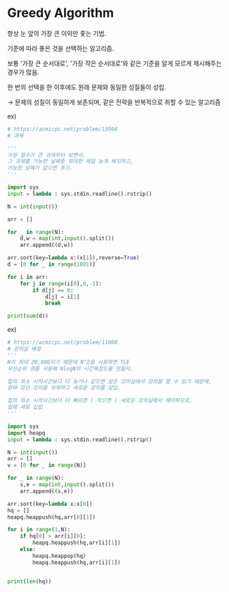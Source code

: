 # Greedy Algorithm

항상 눈 앞의 가장 큰 이익만 좇는 기법.

기준에 따라 좋은 것을 선택하는 알고리즘.

보통 '가장 큰 순서대로', '가장 작은 순서대로'와 같은 기준을 알게 모르게 제시해주는 경우가 많음.

한 번의 선택을 한 이후에도 원래 문제와 동일한 성질들이 성립.

→ 문제의 성질이 동일하게 보존되며, 같은 전략을 반복적으로 취할 수 있는 알고리즘

ex)

```python
# https://acmicpc.net/problem/13904
# 과제

'''
가장 점수가 큰 과제부터 보면서,
그 과제를 가능한 날짜중 최대한 제일 늦게 배치하고,
가능한 날짜가 없으면 포기.
'''

import sys
input = lambda : sys.stdin.readline().rstrip()

N = int(input())

arr = []

for _ in range(N):
    d,w = map(int,input().split())
    arr.append((d,w))

arr.sort(key=lambda x:(x[1]),reverse=True)
d = [0 for _ in range(1001)]

for i in arr:
    for j in range(i[0],0,-1):
        if d[j] == 0:
            d[j] = i[1]
            break

print(sum(d))
```

ex)

```python
# https://acmicpc.net/problem/11000
# 강의실 배정
'''
N이 최대 20,000이기 때문에 N^2을 사용하면 TLE
우선순위 큐를 사용해 NlogN의 시간복잡도를 만들자.

힙의 최소 시작시간보다 더 늦거나 같으면 같은 강의실에서 강의를 할 수 있기 때문에,
원래 있던 강의를 삭제하고 새로운 강의를 삽입.

힙의 최소 시작시간보다 더 빠르면 ( 작으면 ) 새로운 강의실에서 해야하므로,
힙에 새로 삽입
'''

import sys
import heapq
input = lambda : sys.stdin.readline().rstrip()

N = int(input())
arr = []
v = [0 for _ in range(N)]

for _ in range(N):
    s,e = map(int,input().split())
    arr.append((s,e))

arr.sort(key=lambda x:x[0])
hq = []
heapq.heappush(hq,arr[0][1])

for i in range(1,N):
    if hq[0] > arr[i][0]:
        heapq.heappush(hq,arr[i][1])
    else:
        heapq.heappop(hq)
        heapq.heappush(hq,arr[i][1])


print(len(hq))
```

